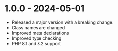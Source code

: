 # 1.0.0 - 2024-05-01

- Released a major version with a breaking change.
- Class names are changed
- Improved meta declarations
- Improved type checking
- PHP 8.1 and 8.2 support